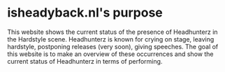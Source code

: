 # isheadyback.nl's purpose
This website shows the current status of the presence of Headhunterz in the Hardstyle scene. Headhunterz is known for crying on stage, leaving hardstyle, postponing releases (very soon), giving speeches. The goal of this website is to make an overview of these occurrences and show the current status of Headhunterz in terms of performing.
